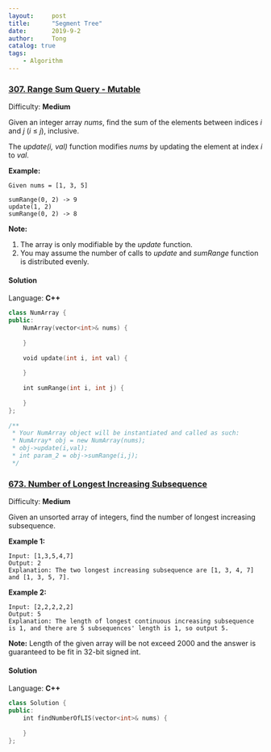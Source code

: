 ```yaml
---
layout:     post
title:      "Segment Tree"
date:       2019-9-2
author:     Tong
catalog: true
tags:
    - Algorithm
---
```


### [307\. Range Sum Query - Mutable](https://leetcode.com/problems/range-sum-query-mutable/)

Difficulty: **Medium**


Given an integer array _nums_, find the sum of the elements between indices _i_ and _j_ (_i_ ≤ _j_), inclusive.

The _update(i, val)_ function modifies _nums_ by updating the element at index _i_ to _val_.

**Example:**

```
Given nums = [1, 3, 5]

sumRange(0, 2) -> 9
update(1, 2)
sumRange(0, 2) -> 8
```

**Note:**

1.  The array is only modifiable by the _update_ function.
2.  You may assume the number of calls to _update_ and _sumRange_ function is distributed evenly.


#### Solution

Language: **C++**

```c++
class NumArray {
public:
    NumArray(vector<int>& nums) {
        
    }
    
    void update(int i, int val) {
        
    }
    
    int sumRange(int i, int j) {
        
    }
};
​
/**
 * Your NumArray object will be instantiated and called as such:
 * NumArray* obj = new NumArray(nums);
 * obj->update(i,val);
 * int param_2 = obj->sumRange(i,j);
 */
```



### [673\. Number of Longest Increasing Subsequence](https://leetcode.com/problems/number-of-longest-increasing-subsequence/)

Difficulty: **Medium**


Given an unsorted array of integers, find the number of longest increasing subsequence.

**Example 1:**  

```
Input: [1,3,5,4,7]
Output: 2
Explanation: The two longest increasing subsequence are [1, 3, 4, 7] and [1, 3, 5, 7].
```

**Example 2:**  

```
Input: [2,2,2,2,2]
Output: 5
Explanation: The length of longest continuous increasing subsequence is 1, and there are 5 subsequences' length is 1, so output 5.
```

**Note:** Length of the given array will be not exceed 2000 and the answer is guaranteed to be fit in 32-bit signed int.


#### Solution

Language: **C++**

```c++
class Solution {
public:
    int findNumberOfLIS(vector<int>& nums) {
        
    }
};
```

